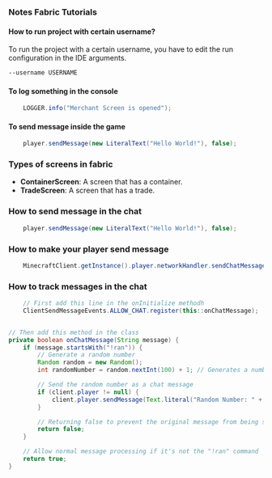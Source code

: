 ### Notes Fabric Tutorials

#### How to run project with certain username?
To run the project with a certain username, you have to edit the run configuration in the IDE arguments. 
```bash
--username USERNAME
```

#### To log something in the console
```java
    LOGGER.info("Merchant Screen is opened");
```

#### To send message inside the game
```java
    player.sendMessage(new LiteralText("Hello World!"), false);
```

### Types of screens in fabric
- **ContainerScreen**: A screen that has a container.
- **TradeScreen**: A screen that has a trade.

### How to send message in the  chat
```java
    player.sendMessage(new LiteralText("Hello World!"), false);
```

### How to make your player send message
```java
    MinecraftClient.getInstance().player.networkHandler.sendChatMessage("Hello World!");
```


### How to track messages in the chat
```java
    // First add this line in the onInitialize methodh
    ClientSendMessageEvents.ALLOW_CHAT.register(this::onChatMessage);


// Then add this method in the class
private boolean onChatMessage(String message) {
    if (message.startsWith("!ran")) {
        // Generate a random number
        Random random = new Random();
        int randomNumber = random.nextInt(100) + 1; // Generates a number between 1 and 100

        // Send the random number as a chat message
        if (client.player != null) {
            client.player.sendMessage(Text.literal("Random Number: " + randomNumber), false);
        }

        // Returning false to prevent the original message from being sent
        return false;
    }

    // Allow normal message processing if it's not the "!ran" command
    return true;
}

```